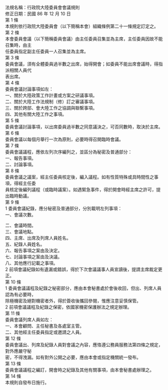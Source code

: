 法規名稱：行政院大陸委員會會議規則  
修正日期：民國 86 年 12 月 10 日  
第 1 條  
本規則依行政院大陸委員會（以下簡稱本會）組織條例第二十一條規定訂定之。  
第 2 條  
本會委員會議（以下簡稱委員會議）由主任委員召集並為主席，主任委員因故不能召集時，由主  
任委員指定副主任委員一人召集並為主席。  
第 3 條  
委員會議，須有全體委員過半數之出席，始得開會；如委員不能出席會議時，得指派相關人員代  
表出席。  
第 4 條  
委員會議討論事項如左：  
一、關於大陸政策工作計畫或方案之研議事項。  
二、關於大陸工作法規制（修）訂之審議事項。  
三、關於跨部、會大陸工作之協調與聯繫事項。  
四、其他有關大陸工作之事項。  
第 5 條  
委員會議討論事項，以出席委員過半數之同意議決之，可否同數時，取決於主席。  
第 6 條  
委員會議以每個月舉行一次為原則，必要時得召開臨時會議。  
第 7 條  
委員會議議程，應依左列次序編列之，並區分為秘密及普通部分：  
一、報告事項。  
二、討論事項。  
第 8 條  
委員會議之議案，經主任委員核定後，編入議程。如有性質特殊或具時間性之事項，得經主任委  
員核定後編列議程（或臨時議案）。如遇緊急事件，得於開會時經主席之許可，提出臨時動議。  
第 9 條  
1 委員會議紀錄，應分秘密及普通部分，分別載明左列事項：  
一、會議次數。  


二、會議時間。  
三、會議地點。  
四、主席、出席及列席人員姓名。  
五、紀錄人員姓名。  
六、報告事項之案由及決定。  
七、討論事項之案由及決議。  
八、其他應行記載之事項。  
2 前項會議紀錄如有遺漏或錯誤，得於下次會議議事人員宣讀後，提請主席裁定更正。  
第 10 條  
1 委員會議議程及紀錄之秘密部分，應由本會秘書處於會後收回，但出、列席人員認為有必要時，  
除極機密及絕對機密者外，得於簽收後攜回參閱，惟應注意妥慎保管。  
2 前項會議議程及紀錄之保密，依國家機密保護辦法之規定辦理。  
第 11 條  
委員會議列席人員如左：  
一、本會顧問、主任秘書及各處室主管。  
二、其他經主任委員指定或邀請之人員。  
第 12 條  
委員會議出、列席及紀錄人員對會議之內容，應恪遵公務員服務法第四條之規定，對外應嚴守秘  
密，不得洩漏。如有對外公開之必要，應由本會或指定機關統一發布。  
第 13 條  
委員會議議程之編訂，開會時之紀錄及其他有關事項，由本會秘書處辦理之。  
第 14 條  
本規則自發布日施行。  


